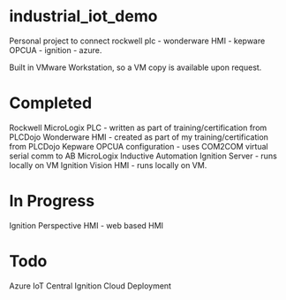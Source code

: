 # industrial_iot_demo
Personal project to connect rockwell plc - wonderware HMI - kepware OPCUA -  ignition - azure.

Built in VMware Workstation, so a VM copy is available upon request. 

# Completed
Rockwell MicroLogix PLC - written as part of training/certification from PLCDojo
Wonderware HMI - created as part of my training/certification from PLCDojo
Kepware OPCUA configuration - uses COM2COM virtual serial comm to AB MicroLogix
Inductive Automation Ignition Server - runs locally on VM
Ignition Vision HMI - runs locally on VM.

# In Progress
Ignition Perspective HMI - web based HMI

# Todo
Azure IoT Central
Ignition Cloud Deployment
